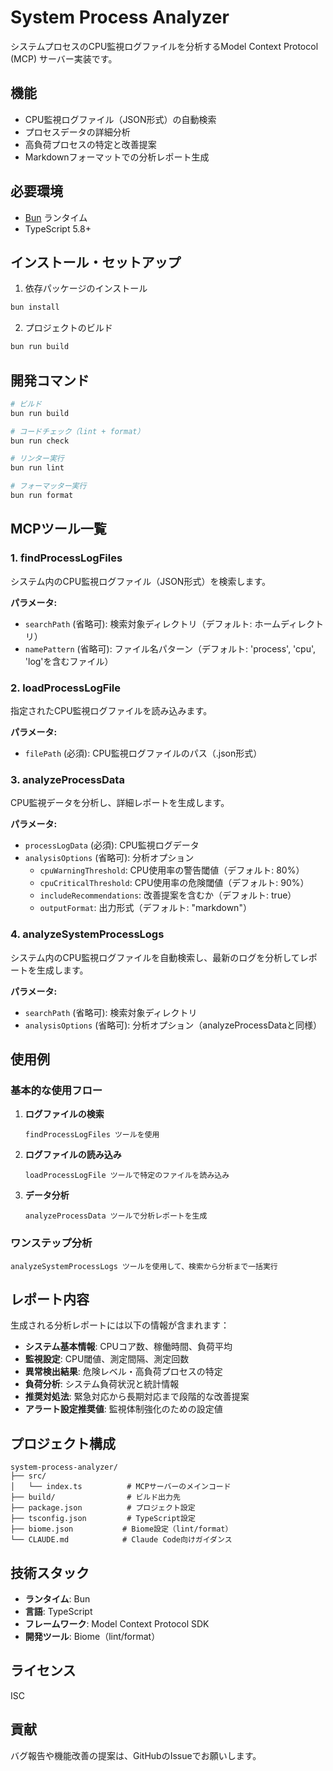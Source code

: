 # System Process Analyzer

システムプロセスのCPU監視ログファイルを分析するModel Context Protocol (MCP) サーバー実装です。

## 機能

- CPU監視ログファイル（JSON形式）の自動検索
- プロセスデータの詳細分析
- 高負荷プロセスの特定と改善提案
- Markdownフォーマットでの分析レポート生成

## 必要環境

- [Bun](https://bun.sh/) ランタイム
- TypeScript 5.8+

## インストール・セットアップ

1. 依存パッケージのインストール
```bash
bun install
```

2. プロジェクトのビルド
```bash
bun run build
```

## 開発コマンド

```bash
# ビルド
bun run build

# コードチェック（lint + format）
bun run check

# リンター実行
bun run lint

# フォーマッター実行
bun run format
```

## MCPツール一覧

### 1. findProcessLogFiles
システム内のCPU監視ログファイル（JSON形式）を検索します。

**パラメータ:**
- `searchPath` (省略可): 検索対象ディレクトリ（デフォルト: ホームディレクトリ）
- `namePattern` (省略可): ファイル名パターン（デフォルト: 'process', 'cpu', 'log'を含むファイル）

### 2. loadProcessLogFile
指定されたCPU監視ログファイルを読み込みます。

**パラメータ:**
- `filePath` (必須): CPU監視ログファイルのパス（.json形式）

### 3. analyzeProcessData
CPU監視データを分析し、詳細レポートを生成します。

**パラメータ:**
- `processLogData` (必須): CPU監視ログデータ
- `analysisOptions` (省略可): 分析オプション
  - `cpuWarningThreshold`: CPU使用率の警告閾値（デフォルト: 80%）
  - `cpuCriticalThreshold`: CPU使用率の危険閾値（デフォルト: 90%）
  - `includeRecommendations`: 改善提案を含むか（デフォルト: true）
  - `outputFormat`: 出力形式（デフォルト: "markdown"）

### 4. analyzeSystemProcessLogs
システム内のCPU監視ログファイルを自動検索し、最新のログを分析してレポートを生成します。

**パラメータ:**
- `searchPath` (省略可): 検索対象ディレクトリ
- `analysisOptions` (省略可): 分析オプション（analyzeProcessDataと同様）

## 使用例

### 基本的な使用フロー

1. **ログファイルの検索**
   ```
   findProcessLogFiles ツールを使用
   ```

2. **ログファイルの読み込み**
   ```
   loadProcessLogFile ツールで特定のファイルを読み込み
   ```

3. **データ分析**
   ```
   analyzeProcessData ツールで分析レポートを生成
   ```

### ワンステップ分析

```
analyzeSystemProcessLogs ツールを使用して、検索から分析まで一括実行
```

## レポート内容

生成される分析レポートには以下の情報が含まれます：

- **システム基本情報**: CPUコア数、稼働時間、負荷平均
- **監視設定**: CPU閾値、測定間隔、測定回数
- **異常検出結果**: 危険レベル・高負荷プロセスの特定
- **負荷分析**: システム負荷状況と統計情報
- **推奨対処法**: 緊急対応から長期対応まで段階的な改善提案
- **アラート設定推奨値**: 監視体制強化のための設定値

## プロジェクト構成

```
system-process-analyzer/
├── src/
│   └── index.ts          # MCPサーバーのメインコード
├── build/                # ビルド出力先
├── package.json          # プロジェクト設定
├── tsconfig.json         # TypeScript設定
├── biome.json           # Biome設定（lint/format）
└── CLAUDE.md            # Claude Code向けガイダンス
```

## 技術スタック

- **ランタイム**: Bun
- **言語**: TypeScript
- **フレームワーク**: Model Context Protocol SDK
- **開発ツール**: Biome（lint/format）

## ライセンス

ISC

## 貢献

バグ報告や機能改善の提案は、GitHubのIssueでお願いします。